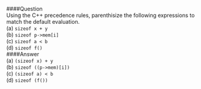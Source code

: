 ####Question  
Using the C++ precedence rules, parenthisize the following expressions to match the default evaluation.  
(a) `sizeof x + y`  
(b) `sizeof p->mem[i]`  
(c) `sizeof a < b`  
(d) `sizeof f()`  
####Answer  
(a) `(sizeof x) + y`  
(b) `sizeof ((p->mem)[i])`  
(c) `(sizeof a) < b`  
(d) `sizeof (f())`  

